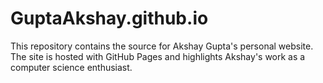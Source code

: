 # GuptaAkshay.github.io

This repository contains the source for Akshay Gupta's personal website. The
site is hosted with GitHub Pages and highlights Akshay's work as a computer
science enthusiast.

